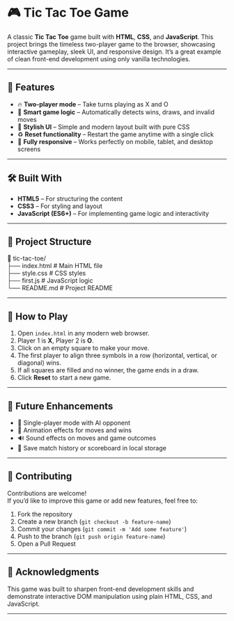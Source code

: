 # 🎮 Tic Tac Toe Game

A classic **Tic Tac Toe** game built with **HTML**, **CSS**, and **JavaScript**. This project brings the timeless two-player game to the browser, showcasing interactive gameplay, sleek UI, and responsive design. It’s a great example of clean front-end development using only vanilla technologies.

---

## 🚀 Features

- 🔥 **Two-player mode** – Take turns playing as X and O
- 🧠 **Smart game logic** – Automatically detects wins, draws, and invalid moves
- 🎨 **Stylish UI** – Simple and modern layout built with pure CSS
- ♻️ **Reset functionality** – Restart the game anytime with a single click
- 📱 **Fully responsive** – Works perfectly on mobile, tablet, and desktop screens

---

## 🛠️ Built With

- **HTML5** – For structuring the content
- **CSS3** – For styling and layout
- **JavaScript (ES6+)** – For implementing game logic and interactivity

---

## 📁 Project Structure

📁 tic-tac-toe/ <br/>
├── index.html # Main HTML file <br/>
├── style.css # CSS styles <br/>
├── first.js # JavaScript logic <br/>
└── README.md # Project README <br/>


---

## 🎯 How to Play

1. Open `index.html` in any modern web browser.
2. Player 1 is **X**, Player 2 is **O**.
3. Click on an empty square to make your move.
4. The first player to align three symbols in a row (horizontal, vertical, or diagonal) wins.
5. If all squares are filled and no winner, the game ends in a draw.
6. Click **Reset** to start a new game.

---

## 🌟 Future Enhancements

- 🤖 Single-player mode with AI opponent
- 🌈 Animation effects for moves and wins
- 🔊 Sound effects on moves and game outcomes
- 💾 Save match history or scoreboard in local storage

---

## 🤝 Contributing

Contributions are welcome!  
If you’d like to improve this game or add new features, feel free to:

1. Fork the repository
2. Create a new branch (`git checkout -b feature-name`)
3. Commit your changes (`git commit -m 'Add some feature'`)
4. Push to the branch (`git push origin feature-name`)
5. Open a Pull Request

---


## 🙌 Acknowledgments

This game was built to sharpen front-end development skills and demonstrate interactive DOM manipulation using plain HTML, CSS, and JavaScript.

---



